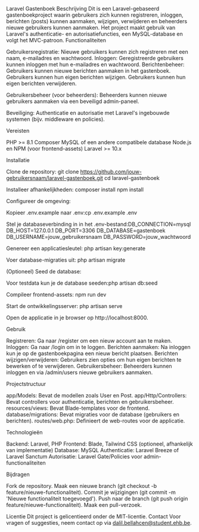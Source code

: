 Laravel Gastenboek
Beschrijving
Dit is een Laravel-gebaseerd gastenboekproject waarin gebruikers zich kunnen registreren, inloggen, berichten (posts) kunnen aanmaken, wijzigen, verwijderen en beheerders nieuwe gebruikers kunnen aanmaken. Het project maakt gebruik van Laravel's authenticatie- en autorisatiefuncties, een MySQL-database en volgt het MVC-patroon.
Functionaliteiten

Gebruikersregistratie: Nieuwe gebruikers kunnen zich registreren met een naam, e-mailadres en wachtwoord.
Inloggen: Geregistreerde gebruikers kunnen inloggen met hun e-mailadres en wachtwoord.
Berichtenbeheer:
Gebruikers kunnen nieuwe berichten aanmaken in het gastenboek.
Gebruikers kunnen hun eigen berichten wijzigen.
Gebruikers kunnen hun eigen berichten verwijderen.


Gebruikersbeheer (voor beheerders):
Beheerders kunnen nieuwe gebruikers aanmaken via een beveiligd admin-paneel.


Beveiliging: Authenticatie en autorisatie met Laravel's ingebouwde systemen (bijv. middleware en policies).

Vereisten

PHP >= 8.1
Composer
MySQL of een andere compatibele database
Node.js en NPM (voor frontend-assets)
Laravel >= 10.x

Installatie

Clone de repository:
git clone https://github.com/jouw-gebruikersnaam/laravel-gastenboek.git
cd laravel-gastenboek


Installeer afhankelijkheden:
composer install
npm install


Configureer de omgeving:

Kopieer .env.example naar .env:cp .env.example .env


Stel je databaseverbinding in in het .env-bestand:DB_CONNECTION=mysql
DB_HOST=127.0.0.1
DB_PORT=3306
DB_DATABASE=gastenboek
DB_USERNAME=jouw_gebruikersnaam
DB_PASSWORD=jouw_wachtwoord




Genereer een applicatiesleutel:
php artisan key:generate


Voer database-migraties uit:
php artisan migrate


(Optioneel) Seed de database:

Voor testdata kun je de database seeden:php artisan db:seed




Compileer frontend-assets:
npm run dev


Start de ontwikkelingsserver:
php artisan serve

Open de applicatie in je browser op http://localhost:8000.


Gebruik

Registreren: Ga naar /register om een nieuw account aan te maken.
Inloggen: Ga naar /login om in te loggen.
Berichten aanmaken: Na inloggen kun je op de gastenboekpagina een nieuw bericht plaatsen.
Berichten wijzigen/verwijderen: Gebruikers zien opties om hun eigen berichten te bewerken of te verwijderen.
Gebruikersbeheer: Beheerders kunnen inloggen en via /admin/users nieuwe gebruikers aanmaken.

Projectstructuur

app/Models: Bevat de modellen zoals User en Post.
app/Http/Controllers: Bevat controllers voor authenticatie, berichten en gebruikersbeheer.
resources/views: Bevat Blade-templates voor de frontend.
database/migrations: Bevat migraties voor de database (gebruikers en berichten).
routes/web.php: Definieert de web-routes voor de applicatie.

Technologieën

Backend: Laravel, PHP
Frontend: Blade, Tailwind CSS (optioneel, afhankelijk van implementatie)
Database: MySQL
Authenticatie: Laravel Breeze of Laravel Sanctum
Autorisatie: Laravel Gate/Policies voor admin-functionaliteiten

Bijdragen

Fork de repository.
Maak een nieuwe branch (git checkout -b feature/nieuwe-functionaliteit).
Commit je wijzigingen (git commit -m 'Nieuwe functionaliteit toegevoegd').
Push naar de branch (git push origin feature/nieuwe-functionaliteit).
Maak een pull-verzoek.

Licentie
Dit project is gelicentieerd onder de MIT-licentie.
Contact
Voor vragen of suggesties, neem contact op via dalil.bellahcen@student.ehb.be.
